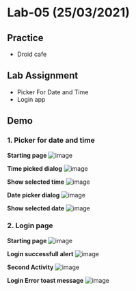 # Lab-05 (25/03/2021)

## Practice
- Droid cafe

## Lab Assignment
- Picker For Date and Time
- Login app

## Demo

### 1. Picker for date and time

**Starting page**
![image](https://user-images.githubusercontent.com/52270073/113199189-a6686880-9288-11eb-9557-e6d4ed58d79a.png)

**Time picked dialog**
![image](https://user-images.githubusercontent.com/52270073/113199338-d3b51680-9288-11eb-81d0-1c8edbf58b3b.png)

**Show selected time**
![image](https://user-images.githubusercontent.com/52270073/113199403-e9c2d700-9288-11eb-9d76-3bd99eecd127.png)

**Date picker dialog**
![image](https://user-images.githubusercontent.com/52270073/113199475-fc3d1080-9288-11eb-9381-f4d1b24ec94a.png)

**Show selected date**
![image](https://user-images.githubusercontent.com/52270073/113199563-1545c180-9289-11eb-81b9-73d0fcc163de.png)


### 2. Login page

**Starting page**
![image](https://user-images.githubusercontent.com/52270073/113411270-27357a80-93d7-11eb-8a99-a34dd0991eb1.png)

**Login successfull alert**
![image](https://user-images.githubusercontent.com/52270073/113411347-56e48280-93d7-11eb-9e32-ccbb7ae57b8c.png)

**Second Activity**
![image](https://user-images.githubusercontent.com/52270073/113411389-72e82400-93d7-11eb-9380-a21b1a6ea36a.png)

**Login Error toast message**
![image](https://user-images.githubusercontent.com/52270073/113411454-94491000-93d7-11eb-8a57-88f67e22d938.png)


